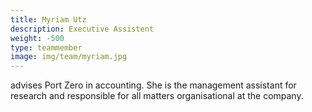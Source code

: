 ```yaml
---
title: Myriam Utz
description: Executive Assistent
weight: -500
type: teammember
image: img/team/myriam.jpg
---
```

advises Port Zero in accounting. She is the management assistant for research and responsible for all matters organisational at the company.
